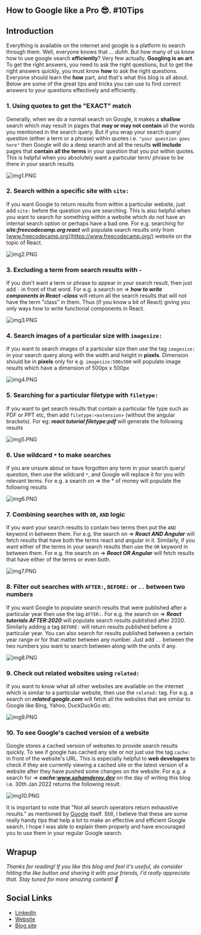## How to Google like a Pro 😎. #10Tips

## Introduction
Everything is available on the internet and google is a platform to search through them. Well, everyone knows that ... *duhh*. But how many of us know how to use google search **efficiently**? Very few actually. **Googling is an art**. To get the right answers, you need to ask the right questions, but to get the right answers quickly, you must know **how** to ask the right questions. Everyone should learn the **how** part, and that's what this blog is all about. Below are some of the great tips and tricks you can use to find correct answers to your questions effectively and efficiently.

### 1. Using quotes to get the "EXACT" match
Generally, when we do a normal search on Google, it makes a **shallow** search which may result in pages that **may or may not contain** all the words you mentioned in the search query. But if you wrap your search query/ question (either a term or a phrase) within quotes i.e. `"your question goes here"` then Google will do a deep search and all the results **will include** pages that **contain all the terms** in your question that you put within quotes. This is helpful when you absolutely want a particular term/ phrase to be there in your search results


![img1.PNG](https://cdn.hashnode.com/res/hashnode/image/upload/v1643484565457/mJC6bxA5g.png)


### 2. Search within a specific site with `site:`
If you want Google to return results from within a particular website, just add `site:` before the question you are searching. This is also helpful when you want to search for something within a website which do not have an internal search option or perhaps have a bad one. For e.g. searching for ***site:freecodecamp.org react*** will populate search results only from [www.freecodecamp.org](https://www.freecodecamp.org/) website on the topic of React.


![img2.PNG](https://cdn.hashnode.com/res/hashnode/image/upload/v1643484122371/8yE5PPStc.png)


### 3. Excluding a term from search results with `-`
If you don't want a term or phrase to appear in your search result, then just add `-` in front of that word. For e.g. a search on => ***how to write components in React -class*** will return all the search results that will not have the term "class" in them. Thus (if you know a bit of React) giving you only ways how to write functional components in React.


![img3.PNG](https://cdn.hashnode.com/res/hashnode/image/upload/v1643484833474/YgP0lXc3Z.png)

### 4. Search images of a particular size with `imagesize:`
If you want to search images of a particular size then use the tag `imagesize:` in your search query along with the width and height in **pixels**. Dimension should be in **pixels** only for e.g. `imagesize:500x500` will populate image results which have a dimension of 500px x 500px


![img4.PNG](https://cdn.hashnode.com/res/hashnode/image/upload/v1643487619183/TQOAps79k.png)

### 5. Searching for a particular filetype with `filetype:`
If you want to get search results that contain a particular file type such as PDF or PPT etc, then add `filetype:<extension>` (without the angular brackets). For eg: ***react tutorial filetype:pdf*** will generate the following results

![img5.PNG](https://cdn.hashnode.com/res/hashnode/image/upload/v1643483495682/F-BtFb-as.png)

### 6. Use wildcard `*` to make searches
If you are unsure about or have forgotten any term in your search query/ question, then use the wildcard `*`, and Google will replace it for you with relevant terms. For e.g. a search on => the * of money will populate the following results


![img6.PNG](https://cdn.hashnode.com/res/hashnode/image/upload/v1643485851556/4BBpNgKcm.png)


### 7. Combining searches with `OR`, `AND` logic
If you want your search results to contain two terms then put the `AND` keyword in between them. For e.g. the search on => ***React AND Angular*** will fetch results that have both the terms react and angular in it. Similarly, if you want either of the terms in your search results then use the `OR` keyword in between them. For e.g. the search on => ***React OR Angular*** will fetch results that have either of the terms or even both.


![img7.PNG](https://cdn.hashnode.com/res/hashnode/image/upload/v1643482858446/kiZMDKoFr.png)


### 8. Filter out searches with `AFTER:`, `BEFORE:` or `..` between two numbers
If you want Google to populate search results that were published after a particular year then use the tag `AFTER:`. For e.g. the search on => ***React tutorials AFTER:2020*** will populate search results published after 2020. Similarly adding a tag `BEFORE:` will return results published before a particular year. You can also search for results published between a certain year range or for that matter between any number. Just add `..` between the two numbers you want to search between along with the units if any.


![img8.PNG](https://cdn.hashnode.com/res/hashnode/image/upload/v1643482600291/JVMpAHzF-.png)

### 9. Check out related websites using `related:`
If you want to know what all other websites are available on the internet which is similar to a particular website, then use the `related:` tag. For e.g. a search on ***related:google.com*** will fetch all the websites that are similar to Google like Bing, Yahoo, DuckDuckGo etc.


![img9.PNG](https://cdn.hashnode.com/res/hashnode/image/upload/v1643482297259/kPv6sce9q.png)

### 10. To see Google's cached version of a website
Google stores a cached version of websites to provide search results quickly. To see if google has cached any site or not just use the tag `cache:` in front of the website's URL. This is especially helpful to **web developers** to check if they are currently viewing a cached site or the latest version of a website after they have pushed some changes on the website. For e.g. a search for => ***cache:www.sohamderoy.dev*** on the day of writing this blog i.e. 30th Jan 2022 returns the following result.


![img10.PNG](https://cdn.hashnode.com/res/hashnode/image/upload/v1643483690495/7bmCTor_-.png)

It is important to note that "Not all search operators return exhaustive results." as mentioned by [Google](https://support.google.com/websearch/answer/2466433?visit_id=637790664879774647-1036329470&p=adv_pages_similar&hl=en&rd=1) itself. Still, I believe that these are some really handy tips that help a lot to make an effective and efficient Google search. I hope I was able to explain them properly and have encouraged you to use them in your regular Google search.

## Wrapup
*Thanks for reading! If you like this blog and feel it's useful, do consider hitting the like button and sharing it with your friends, I'd really appreciate that. Stay tuned for more amazing content! 🖖*

## Social Links

- [LinkedIn](https://www.linkedin.com/feed/)
- [Website](https://www.sohamderoy.dev/)
- [Blog site](https://blog.sohamderoy.dev/)


